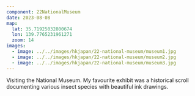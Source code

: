 ```yaml
---
component: 22NationalMuseum
date: 2023-08-08
map:
  lat: 35.71925032800674
  lon: 139.7765231961271
  zoom: 14
images:
  - image: ../../images/hkjapan/22-national-museum/museum1.jpg
  - image: ../../images/hkjapan/22-national-museum/museum2.jpg
  - image: ../../images/hkjapan/22-national-museum/museum3.jpg
---
```


Visiting the National Museum. My favourite exhibit was a historical scroll documenting various insect species with beautiful ink drawings.
